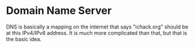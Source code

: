# Domain Name Server

DNS is basically a mapping on the internet that says "ichack.org" should be at this IPv4/IPv6 address. It is much more complicated than that, but that is the basic idea.